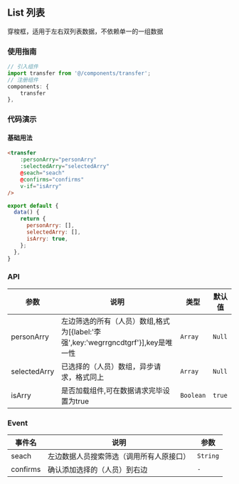## List 列表
穿梭框，适用于左右双列表数据，不依赖单一的一组数据

### 使用指南
``` javascript
// 引入组件
import transfer from '@/components/transfer';
// 注册组件
components: {
    transfer
},
```

### 代码演示

#### 基础用法

```html
<transfer 
    :personArry="personArry" 
    :selectedArry="selectedArry"
    @seach="seach"
    @confirms="confirms"
    v-if="isArry"
/>
```

```js
export default {
  data() {
    return {
      personArry: [],
      selectedArry: [],
      isArry: true,
    };
  },
}
```

### API

| 参数 | 说明 | 类型 | 默认值 |
|-----------|-----------|-----------|-------------|
| personArry | 左边筛选的所有（人员）数组,格式为[{label:'李强',key:'wegrrgncdtgrf'}],key是唯一性 | `Array` | `Null` |
| selectedArry | 已选择的（人员）数组，异步请求，格式同上 | `Array` | `Null` |
| isArry | 是否加载组件,可在数据请求完毕设置为true | `Boolean` | `true` |

### Event

| 事件名 | 说明 | 参数 |
|-----------|-----------|-----------|
| seach | 左边数据人员搜索筛选（调用所有人原接口） | `String` |
| confirms | 确认添加选择的（人员）到右边 | `-` |

